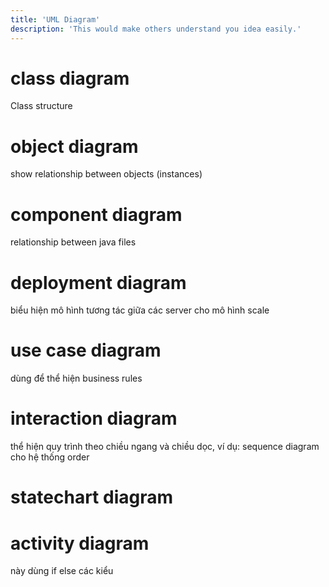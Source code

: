 ```yaml
---
title: 'UML Diagram'
description: 'This would make others understand you idea easily.'
---
```


# class diagram

Class structure

# object diagram

show relationship between objects (instances)

# component diagram

relationship between java files

# deployment diagram

biểu hiện mô hình tương tác giữa các server cho mô hình scale


# use case diagram

dùng để thể hiện business rules

# interaction diagram

thể hiện quy trình theo chiều ngang và chiều dọc, ví dụ: sequence diagram cho hệ thống order

# statechart diagram



# activity diagram

này dùng if else các kiểu 



